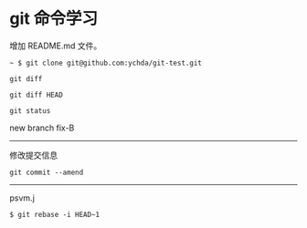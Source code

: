 # git 命令学习
增加 README.md 文件。

`~ $ git clone git@github.com:ychda/git-test.git`

`git diff`

`git diff HEAD`

`git status`

new branch fix-B

----

修改提交信息

`git commit --amend`

----

psvm.j

`$ git rebase -i HEAD~1`
